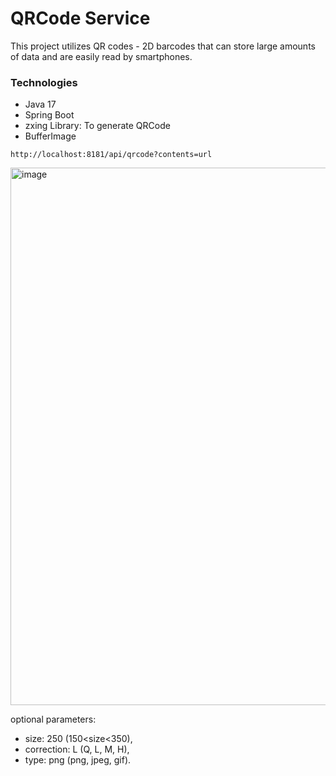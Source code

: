 # QRCode Service

This project utilizes QR codes - 2D barcodes that can store large amounts of data and are easily read by smartphones.

### Technologies
* Java 17
* Spring Boot
* zxing Library: To generate QRCode 
* BufferImage

`http://localhost:8181/api/qrcode?contents=url`

<img width="860" alt="image" src="https://github.com/cagrisayir/QRCode-Service/assets/44059539/e1fe40c4-a8e5-46f3-b9c5-1ea392f23d5b">

optional parameters: 
* size: 250 (150<size<350),
* correction: L (Q, L, M, H),
* type: png (png, jpeg, gif).
